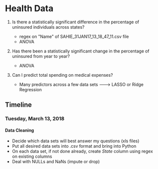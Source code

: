 # Health Data

1. Is there a statistically significant difference in the percentage of uninsured individuals across states?
    * regex on "Name" of SAHIE_31JAN17_13_18_47_11.csv file
    * ANOVA

2. Has there been a statistically significant change in the percentage of uninsured from year to year?
    * ANOVA

3. Can I predict total spending on medical expenses?
    * Many predictors across a few data sets ---> LASSO or Ridge Regression

## Timeline

### Tuesday, March 13, 2018
#### Data Cleaning

* Decide which data sets will best answer my questions (xls files)
* Put all desired data sets into .csv format and bring into Python
* On each data set, if not done already, create *State* column using regex on existing columns
* Deal with NULLs and NaNs (impute or drop)
